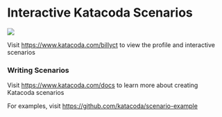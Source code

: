 # Interactive Katacoda Scenarios

[![](http://shields.katacoda.com/katacoda/billyct/count.svg)](https://www.katacoda.com/billyct "Get your profile on Katacoda.com")

Visit https://www.katacoda.com/billyct to view the profile and interactive scenarios

### Writing Scenarios
Visit https://www.katacoda.com/docs to learn more about creating Katacoda scenarios

For examples, visit https://github.com/katacoda/scenario-example
